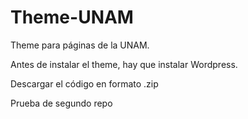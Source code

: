 # Theme-UNAM
Theme para páginas de la UNAM. 

Antes de instalar el theme, hay que instalar Wordpress.

Descargar el código en formato .zip
 
 Prueba de segundo repo
